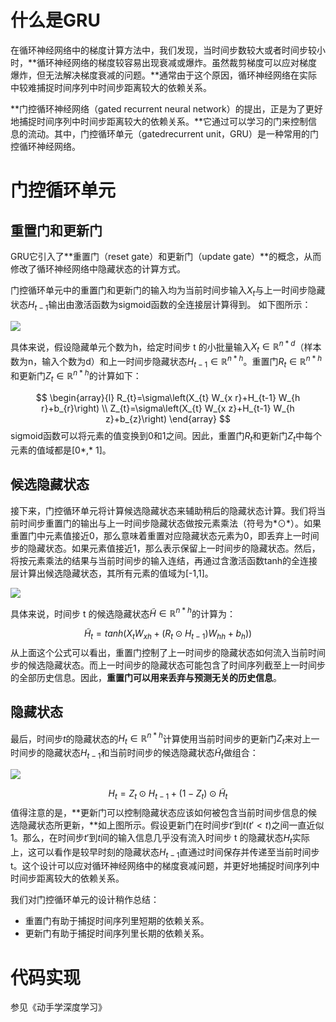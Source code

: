 #  什么是GRU

在循环神经⽹络中的梯度计算⽅法中，我们发现，当时间步数较⼤或者时间步较小时，**循环神经网络的梯度较容易出现衰减或爆炸。虽然裁剪梯度可以应对梯度爆炸，但⽆法解决梯度衰减的问题。**通常由于这个原因，循环神经⽹络在实际中较难捕捉时间序列中时间步距离较⼤的依赖关系。 

**门控循环神经网络（gated recurrent neural network）的提出，正是为了更好地捕捉时间序列中时间步距离较大的依赖关系。**它通过可以学习的门来控制信息的流动。其中，门控循环单元（gatedrecurrent unit，GRU）是⼀种常用的门控循环神经网络。

# 门控循环单元

## 重置门和更新门

GRU它引入了**重置门（reset gate）和更新门（update gate）**的概念，从而修改了循环神经⽹络中隐藏状态的计算方式。 

门控循环单元中的重置门和更新门的输入均为当前时间步输入$X_t$与上⼀时间步隐藏状态$H_{t-1}$输出由激活函数为sigmoid函数的全连接层计算得到。 如下图所示：

![](https://gitee.com/liuhuihe/Ehe/raw/master/images/GRU-20201214-201033-186016.png)

具体来说，假设隐藏单元个数为h，给定时间步 t 的小批量输入$X_{t} \in \mathbb{R}^{n * d}$（样本数为n，输入个数为d）和上⼀时间步隐藏状态$H_{t-1} \in \mathbb{R}^{n * h}$。重置门$R_t \in \mathbb{R}^{n * h}$和更新门$Z_t \in \mathbb{R}^{n * h}$的计算如下：

$$
\begin{array}{l}
R_{t}=\sigma\left(X_{t} W_{x r}+H_{t-1} W_{h r}+b_{r}\right) \\
Z_{t}=\sigma\left(X_{t} W_{x z}+H_{t-1} W_{h z}+b_{z}\right)
\end{array}
$$
sigmoid函数可以将元素的值变换到0和1之间。因此，重置门$R_t$和更新门$Z_t$中每个元素的值域都是[0*,* 1]。



## 候选隐藏状态

接下来，门控循环单元将计算候选隐藏状态来辅助稍后的隐藏状态计算。我们将当前时间步重置门的输出与上⼀时间步隐藏状态做按元素乘法（符号为*⊙*）。如果重置门中元素值接近0，那么意味着重置对应隐藏状态元素为0，即丢弃上⼀时间步的隐藏状态。如果元素值接近1，那么表示保留上⼀时间步的隐藏状态。然后，将按元素乘法的结果与当前时间步的输入连结，再通过含激活函数tanh的全连接层计算出候选隐藏状态，其所有元素的值域为[-1,1]。

 ![](https://gitee.com/liuhuihe/Ehe/raw/master/images/GRU-20201214-201033-220096.png)

具体来说，时间步 t 的候选隐藏状态$\tilde{H} \in \mathbb{R}^{n * h}$的计算为：

$$
\tilde{H}_t=tanh(X_tW_{xh}+(R_t⊙H_{t-1})W_{hh}+b_h))
$$
从上面这个公式可以看出，重置门控制了上⼀时间步的隐藏状态如何流入当前时间步的候选隐藏状态。而上⼀时间步的隐藏状态可能包含了时间序列截至上⼀时间步的全部历史信息。因此，**重置门可以用来丢弃与预测无关的历史信息**。



## 隐藏状态

最后，时间步$t$的隐藏状态的$H_t \in \mathbb{R}^{n * h}$计算使用当前时间步的更新门$Z_t$来对上⼀时间步的隐藏状态$H_{t-1}$和当前时间步的候选隐藏状态$\tilde{H}_t$做组合：

 ![](https://gitee.com/liuhuihe/Ehe/raw/master/images/GRU-20201214-201033-235112.png)

$$
H_{t}=Z_{t} \odot H_{t-1}+\left(1-Z_{t}\right) \odot \tilde{H}_{t}
$$
值得注意的是，**更新门可以控制隐藏状态应该如何被包含当前时间步信息的候选隐藏状态所更新，**如上图所⽰。假设更新门在时间步$t'$到$t(t'<t)$之间⼀直近似1。那么，在时间步$t'$到$t$间的输入信息⼏乎没有流入时间步 t 的隐藏状态$H_t$实际上，这可以看作是较早时刻的隐藏状态$H_{t-1}$直通过时间保存并传递⾄当前时间步 t。这个设计可以应对循环神经⽹络中的梯度衰减问题，并更好地捕捉时间序列中时间步距离较⼤的依赖关系。 

我们对门控循环单元的设计稍作总结：

- 重置门有助于捕捉时间序列⾥短期的依赖关系。
- 更新门有助于捕捉时间序列⾥⻓期的依赖关系。



# 代码实现

参见《动手学深度学习》





